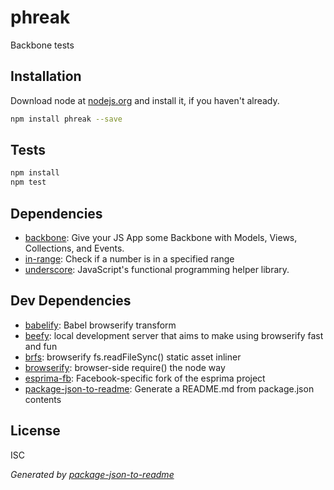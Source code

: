 # phreak 

Backbone tests

## Installation

Download node at [nodejs.org](http://nodejs.org) and install it, if you haven't already.

```sh
npm install phreak --save
```


## Tests

```sh
npm install
npm test
```

## Dependencies

- [backbone](https://github.com/git+https:/): Give your JS App some Backbone with Models, Views, Collections, and Events.
- [in-range](https://github.com/sindresorhus/in-range): Check if a number is in a specified range
- [underscore](https://github.com/jashkenas/underscore): JavaScript&#39;s functional programming helper library.

## Dev Dependencies

- [babelify](https://github.com/git+https:/): Babel browserify transform
- [beefy](https://github.com/chrisdickinson/beefy): local development server that aims to make using browserify fast and fun
- [brfs](https://github.com/substack/brfs): browserify fs.readFileSync() static asset inliner
- [browserify](https://github.com/substack/node-browserify): browser-side require() the node way
- [esprima-fb](https://github.com/facebook/esprima): Facebook-specific fork of the esprima project
- [package-json-to-readme](https://github.com/git+https:/): Generate a README.md from package.json contents


## License

ISC

_Generated by [package-json-to-readme](https://github.com/zeke/package-json-to-readme)_
